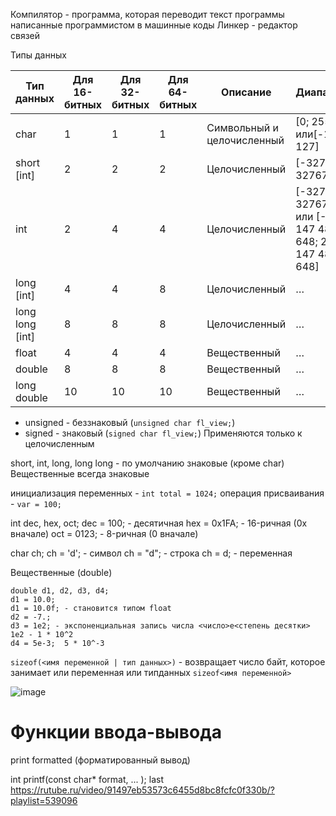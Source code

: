 Компилятор - программа, которая переводит текст программы написанные программистом в машинные коды
Линкер - редактор связей

Типы данных

| Тип данных | Для 16-битных | Для 32-битных | Для 64-битных | Описание | Диапазон | 
| - | - | - | - | - | - |
| char | 1 | 1 | 1 | Символьный и целочисленный | [0; 255] или[-128; 127] |
| short [int] | 2 | 2 | 2 | Целочисленный | [-32768; 32767]
| int | 2 | 4 | 4 | Целочисленный | [-32768; 32767] или [-2 147 483 648; 2 147 483 648] |
| long [int] | 4 | 4 | 8 | Целочисленный | … |
| long long [int] | 8 | 8 | 8 | Целочисленный | … |
| float | 4 | 4 | 4 | Вещественный | … |
| double | 8 | 8 | 8 | Вещественный | … |
| long double | 10 | 10 | 10 | Вещественный | … |

- unsigned - беззнаковый (`unsigned char fl_view;`)
- signed - знаковый (`signed char fl_view;`)
Применяются только к целочисленным

short, int, long, long long - по умолчанию знаковые (кроме char)
Вещественные всегда знаковые

инициализация переменных - `int total = 1024;`
операция присваивания - `var = 100;`

int dec, hex, oct;
dec = 100; - десятичная
hex = 0x1FA; - 16-ричная (0x вначале)
oct = 0123; - 8-ричная (0 вначале)

char ch;
ch = 'd';  - символ
ch = "d";  - строка
ch = d;  - переменная

Вещественные (double)
```
double d1, d2, d3, d4;
d1 = 10.0;
d1 = 10.0f; - становится типом float
d2 = -7.;
d3 = 1e2; - экспоненциальная запись числа <число>e<степень десятки> 1e2 - 1 * 10^2
d4 = 5e-3;  5 * 10^-3
```

`sizeof(<имя переменной | тип данных>)` - возвращает число байт, которое занимает или переменная или типданных
`sizeof<имя переменной>`


![image](https://github.com/user-attachments/assets/53718c6e-1f76-4f2f-b656-627c67a08457)


# Функции ввода-вывода

print formatted (форматированный вывод)

int printf(const char* format, ... );
last
https://rutube.ru/video/91497eb53573c6455d8bc8fcfc0f330b/?playlist=539096
